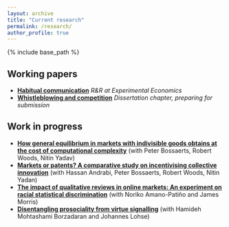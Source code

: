 ```yaml
---
layout: archive
title: "Current research"
permalink: /research/
author_profile: true
---
```


{% include base_path %}

<h2>Working papers</h2>
<ul>
  <li>
    <a href="/research/habits">
        <b>Habitual communication</b></a>
        <i>R&R at Experimental Economics</i>
  </li>
  <li>
    <a href="/research/whistleblowing">
        <b>Whistleblowing and competition</b></a>
        <i>Dissertation chapter, preparing for submission</i>
  </li>
</ul>

<h2>Work in progress</h2>
<ul>
    <li>
        <a href="/research/mig">
        <b>How general equilibrium in markets with indivisible goods obtains at the cost of computational complexity</b></a>
        <!-- <i>Draft under preparation</i> -->
        (with Peter Bossaerts, Robert Woods, Nitin Yadav)
    </li>
    <li>
        <a href="/research/kme">
        <b>Markets or patents? A comparative study on incentivising collective innovation</b></a>
        <!-- <i>data collection in progress</i> -->
        (with Hassan Andrabi, Peter Bossaerts, Robert Woods, Nitin Yadan)
    </li>
    <li>
        <a href="/research/fakebnb">
        <b>The impact of qualitative reviews in online markets: An experiment on racial statistical discrimination</b></a>
        <!-- <i>data collection in progress</i> -->
        (with Noriko Amano-Patiño and James Morris)
    </li>
    <li>
        <a href="/research/virtue">
        <b>Disentangling prosociality from virtue signalling</b></a>
        <!-- <i>grant proposal submitted to British Academy/Leverhulme Small Research Grants</i>  -->
        (with Hamideh Mohtashami Borzadaran and Johannes Lohse)
    </li>
</ul>